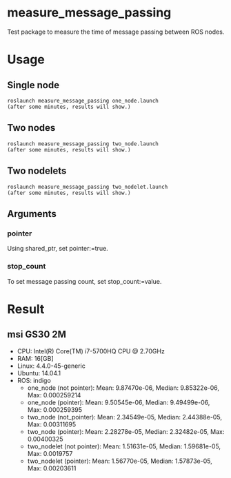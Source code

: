 # measure_message_passing
Test package to measure the time of message passing between ROS nodes.

# Usage

## Single node

```sh:
roslaunch measure_message_passing one_node.launch
(after some minutes, results will show.)
```

## Two nodes

```sh:
roslaunch measure_message_passing two_node.launch
(after some minutes, results will show.)
```

## Two nodelets

```sh:
roslaunch measure_message_passing two_nodelet.launch
(after some minutes, results will show.)
```

## Arguments

### pointer
Using shared_ptr, set pointer:=true.

### stop_count
To set message passing count, set stop_count:=value.

# Result

## msi GS30 2M
* CPU: Intel(R) Core(TM) i7-5700HQ CPU @ 2.70GHz
* RAM: 16[GB] 
* Linux: 4.4.0-45-generic
* Ubuntu: 14.04.1
* ROS: indigo
  - one_node (not pointer):    Mean: 9.87470e-06, Median: 9.85322e-06, Max: 0.000259214
  - one_node (pointer):        Mean: 9.50545e-06, Median: 9.49499e-06, Max: 0.000259395
  - two_node (not_pointer):    Mean: 2.34549e-05, Median: 2.44388e-05, Max: 0.00311695
  - two_node (pointer):        Mean: 2.28278e-05, Median: 2.32482e-05, Max: 0.00400325
  - two_nodelet (not pointer): Mean: 1.51631e-05, Median: 1.59681e-05, Max: 0.0019757
  - two_nodelet (pointer):     Mean: 1.56770e-05, Median: 1.57873e-05, Max: 0.00203611

